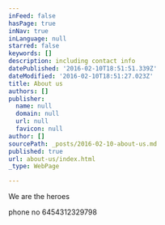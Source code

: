 ```yaml
---
inFeed: false
hasPage: true
inNav: true
inLanguage: null
starred: false
keywords: []
description: including contact info
datePublished: '2016-02-10T18:51:51.339Z'
dateModified: '2016-02-10T18:51:27.023Z'
title: About us
authors: []
publisher:
  name: null
  domain: null
  url: null
  favicon: null
author: []
sourcePath: _posts/2016-02-10-about-us.md
published: true
url: about-us/index.html
_type: WebPage

---
```

We are the heroes

phone no 6454312329798